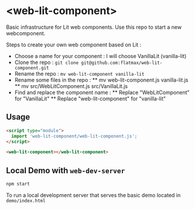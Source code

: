 # \<web-lit-component>
Basic infrastructure for Lit web components. Use this repo to start a new webcomponent.

Steps to create your own web component based on Lit :
* Choose a name for your component : I will choose VanillaLit (vanilla-lit)
* Clone the repo : ```git clone git@github.com:flatmax/web-lit-component.git```
* Rename the repo : ```mv web-lit-component vanilla-lit```
* Rename some files in the repo :
** mv web-lit-component.js vanilla-lit.js
** mv src/WebLitComponent.js src/VanillaLit.js
* Find and replace the component name :
** Replace "WebLitComponent" for "VanillaLit"
** Replace "web-lit-component" for "vanilla-lit"

## Usage
```html
<script type="module">
  import 'web-lit-component/web-lit-component.js';
</script>

<web-lit-component></web-lit-component>
```

## Local Demo with `web-dev-server`
```bash
npm start
```
To run a local development server that serves the basic demo located in `demo/index.html`
